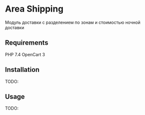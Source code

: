 # Area Shipping
Модуль доставки с разделением по зонам и стоимостью ночной доставки

## Requirements
PHP 7.4
OpenCart 3

## Installation

TODO:

## Usage

TODO:
